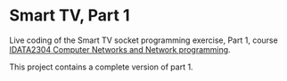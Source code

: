 # Smart TV, Part 1

Live coding of the Smart TV socket programming exercise, Part 1, course [IDATA2304 Computer
Networks and Network programming](https://www.ntnu.edu/studies/courses/IDATA2304/2023).

This project contains a complete version of part 1.
